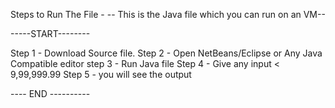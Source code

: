Steps to Run The File - 
-- This is the Java file which you can run on an VM--

-----START--------

Step 1 - Download Source file.
Step 2 - Open NetBeans/Eclipse or Any Java Compatible editor
step 3 - Run Java file
Step 4 - Give any input < 9,99,999.99
Step 5 - you will see the output


---- END ----------
